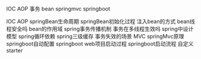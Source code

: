 IOC AOP 事务 bean springmvc springboot



IOC
AOP
springBean生命周期
springBean初始化过程
注入bean的方式
bean线程安全吗
bean的作用域
spring事务传播机制 事务在多线程生效吗
spring中设计模型
spring循环依赖
spring三级缓存
事务失效的场景
MVC
springMvc原理
springboot自动配置
springboot web项目启动过程
springboot启动流程
自定义starter




